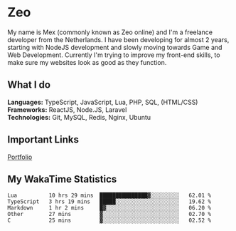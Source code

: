 # Zeo
My name is Mex (commonly known as Zeo online) and I'm a freelance developer from the Netherlands. I have been developing for almost 2 years, starting with NodeJS development and slowly moving towards Game and Web Development. Currently I'm trying to improve my front-end skills, to make sure my websites look as good as they function.

## What I do
**Languages:** TypeScript, JavaScript, Lua, PHP, SQL, (HTML/CSS)<br/>
**Frameworks:** ReactJS, Node.JS, Laravel<br/>
**Technologies:** Git, MySQL, Redis, Nginx, Ubuntu<br/>

## Important Links
[Portfolio](https://zeodev.cc)

## My WakaTime Statistics
<!--START_SECTION:waka-->
```text
Lua          10 hrs 29 mins  ███████████████▓░░░░░░░░░   62.01 % 
TypeScript   3 hrs 19 mins   █████░░░░░░░░░░░░░░░░░░░░   19.62 % 
Markdown     1 hr 2 mins     █▓░░░░░░░░░░░░░░░░░░░░░░░   06.20 % 
Other        27 mins         ▓░░░░░░░░░░░░░░░░░░░░░░░░   02.70 % 
C            25 mins         ▓░░░░░░░░░░░░░░░░░░░░░░░░   02.52 % 
```
<!--END_SECTION:waka-->
